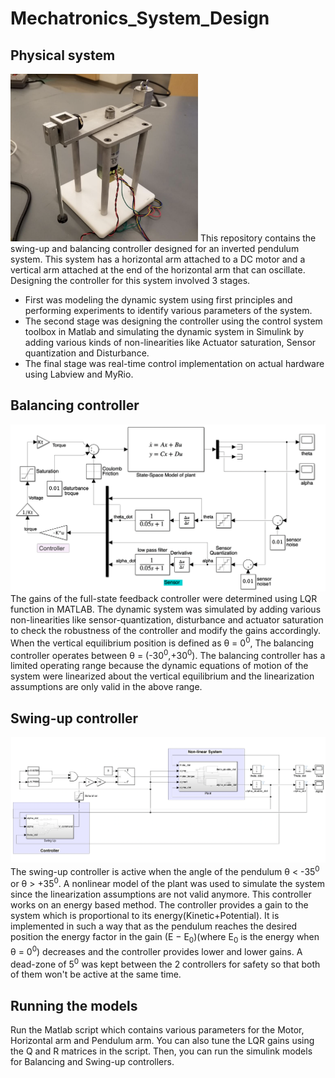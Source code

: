 # Mechatronics_System_Design
## Physical system
<img src="/images/ipsystem.png" width="300">
This repository contains the swing-up and balancing controller designed for an inverted pendulum system. This system has a horizontal arm attached to a DC motor and a vertical arm attached at the end of the horizontal arm that can oscillate. Designing the controller for this system involved 3 stages. 

* First was modeling the dynamic system using first principles and performing experiments to identify various parameters of the system. 
* The second stage was designing the controller using the control system toolbox in Matlab and simulating the dynamic system in Simulink by adding various kinds of non-linearities like Actuator saturation, Sensor quantization and Disturbance. 
* The final stage was real-time control implementation on actual hardware using Labview and MyRio. 

## Balancing controller
<img src="/images/balancing.png" width="700">
The gains of the full-state feedback controller were determined using LQR function in MATLAB. The dynamic system was simulated by adding various non-linearities like sensor-quantization, disturbance and actuator saturation to check the robustness of the controller and modify the gains accordingly. When the vertical equilibrium position is defined as θ = 0<sup>0</sup>, The balancing controller operates between θ = (-30<sup>0</sup>,+30<sup>0</sup>). The balancing controller has a limited operating range because the dynamic equations of motion of the system were linearized about the vertical equilibrium and the linearization assumptions are only valid in the above range. 

## Swing-up controller
<img src="/images/swingup.png" width="700">
The swing-up controller is active when the angle of the pendulum θ < -35<sup>0</sup> or θ > +35<sup>0</sup>. A nonlinear model of the plant was used to simulate the system since the linearization assumptions are not valid anymore. This controller works on an energy based method. The controller provides a gain to the system which is proportional to its energy(Kinetic+Potential). It is implemented in such a way that as the pendulum reaches the desired position the energy factor in the gain (E − E<sub>0</sub>)(where E<sub>0</sub> is the energy when θ = 0<sup>0</sup>) decreases and the controller provides lower and lower gains. A dead-zone of 5<sup>0</sup> was kept between the 2 controllers for safety so that both of them won't be active at the same time.

## Running the models
Run the Matlab script which contains various parameters for the Motor, Horizontal arm and Pendulum arm. You can also tune the LQR gains using the Q and R matrices in the script. Then, you can run the simulink models for Balancing and Swing-up controllers.
